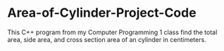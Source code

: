 # Area-of-Cylinder-Project-Code
This C++ program from my Computer Programming 1 class find the total area, side area, and cross section area of an cylinder in centimeters.
